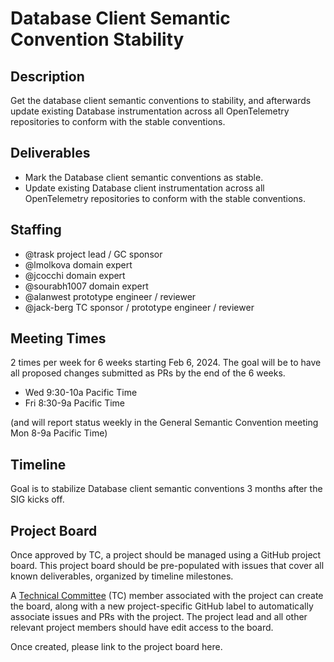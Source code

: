 # Database Client Semantic Convention Stability

## Description

Get the database client semantic conventions to stability, and afterwards update existing Database instrumentation across all OpenTelemetry repositories to conform with the stable conventions.

## Deliverables

* Mark the Database client semantic conventions as stable.
* Update existing Database client instrumentation across all OpenTelemetry repositories to conform with the stable conventions.

## Staffing

* @trask project lead / GC sponsor
* @lmolkova domain expert
* @jcocchi domain expert
* @sourabh1007 domain expert
* @alanwest prototype engineer / reviewer
* @jack-berg TC sponsor / prototype engineer / reviewer

## Meeting Times

2 times per week for 6 weeks starting Feb 6, 2024. The goal will be to have all proposed changes submitted as PRs by the end of the 6 weeks.

* Wed 9:30-10a Pacific Time
* Fri 8:30-9a Pacific Time

(and will report status weekly in the General Semantic Convention meeting Mon 8-9a Pacific Time)

## Timeline

Goal is to stabilize Database client semantic conventions 3 months after the SIG kicks off.

## Project Board

Once approved by TC, a project should be managed using a GitHub project board. This project board should be pre-populated with issues that cover all known deliverables, organized by timeline milestones.

A [Technical Committee](https://github.com/open-telemetry/community/blob/main/community-members.md#technical-committee) (TC) member associated with the project can create the board, along with a new project-specific GitHub label to automatically associate issues and PRs with the project. The project lead and all other relevant project members should have edit access to the board.

Once created, please link to the project board here.